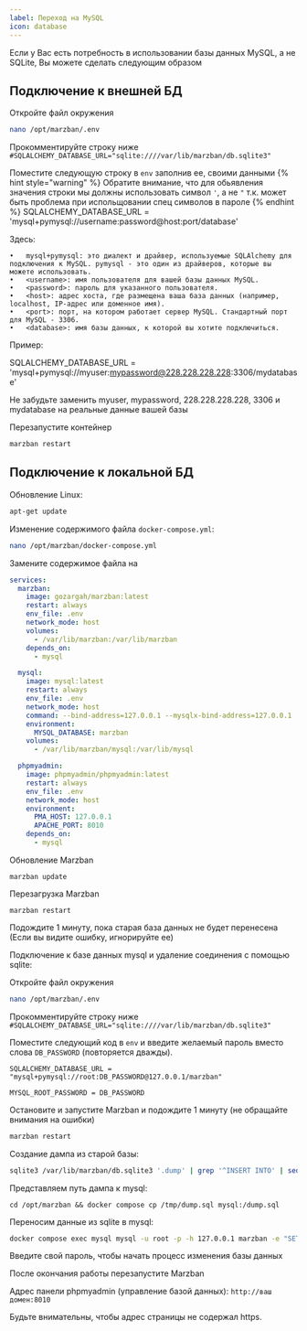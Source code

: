 ```yaml
---
label: Переход на MySQL
icon: database
---
```


Если у Вас есть потребность в использовании базы данных MySQL, а не SQLite, Вы можете сделать следующим образом

## Подключение к внешней БД
Откройте файл окружения

```bash
nano /opt/marzban/.env
```

Прокомментируйте строку ниже `#SQLALCHEMY_DATABASE_URL="sqlite:////var/lib/marzban/db.sqlite3"`

Поместите следующую строку в `env` заполнив ее, своими данными
{% hint style="warning" %}
Обратите внимание, что для обьявления значения строки мы должны использовать символ `'`, а не `"`
т.к. может быть проблема при испольщовании спец символов в пароле
{% endhint %}
SQLALCHEMY_DATABASE_URL = 'mysql+pymysql://username:password@host:port/database'

Здесь:

	•	mysql+pymysql: это диалект и драйвер, используемые SQLAlchemy для подключения к MySQL. pymysql - это один из драйверов, которые вы можете использовать.
	•	<username>: имя пользователя для вашей базы данных MySQL.
	•	<password>: пароль для указанного пользователя.
	•	<host>: адрес хоста, где размещена ваша база данных (например, localhost, IP-адрес или доменное имя).
	•	<port>: порт, на котором работает сервер MySQL. Стандартный порт для MySQL - 3306.
	•	<database>: имя базы данных, к которой вы хотите подключиться.

Пример:

SQLALCHEMY_DATABASE_URL = 'mysql+pymysql://myuser:mypassword@228.228.228.228:3306/mydatabase'

Не забудьте заменить myuser, mypassword, 228.228.228.228, 3306 и mydatabase на реальные данные вашей базы 

Перезапустите контейнер

```bash
marzban restart
```

## Подключение к локальной БД
Обновление Linux:

```bash
apt-get update
```

Изменение содержимого файла `docker-compose.yml`:

```bash
nano /opt/marzban/docker-compose.yml
```

Замените содержимое файла на

```yaml
services:
  marzban:
    image: gozargah/marzban:latest
    restart: always
    env_file: .env
    network_mode: host
    volumes:
      - /var/lib/marzban:/var/lib/marzban
    depends_on:
      - mysql

  mysql:
    image: mysql:latest
    restart: always
    env_file: .env
    network_mode: host
    command: --bind-address=127.0.0.1 --mysqlx-bind-address=127.0.0.1
    environment:
      MYSQL_DATABASE: marzban
    volumes:
      - /var/lib/marzban/mysql:/var/lib/mysql

  phpmyadmin:
    image: phpmyadmin/phpmyadmin:latest
    restart: always
    env_file: .env
    network_mode: host
    environment:
      PMA_HOST: 127.0.0.1
      APACHE_PORT: 8010
    depends_on:
      - mysql

```

Обновление Marzban

```
marzban update
```

Перезагрузка Marzban

```
marzban restart
```

Подождите 1 минуту, пока старая база данных не будет перенесена (Если вы видите ошибку, игнорируйте ее)

Подключение к базе данных mysql и удаление соединения с помощью sqlite:

Откройте файл окружения

```bash
nano /opt/marzban/.env
```

Прокомментируйте строку ниже `#SQLALCHEMY_DATABASE_URL="sqlite:////var/lib/marzban/db.sqlite3"`

Поместите следующий код в `env` и введите желаемый пароль вместо слова `DB_PASSWORD` (повторяется дважды).

`SQLALCHEMY_DATABASE_URL = "mysql+pymysql://root:DB_PASSWORD@127.0.0.1/marzban"`&#x20;

`MYSQL_ROOT_PASSWORD = DB_PASSWORD`

Остановите и запустите Marzban и подождите 1 минуту (не обращайте внимания на ошибки)

```bash
marzban restart
```

Создание дампа из старой базы:

```bash
sqlite3 /var/lib/marzban/db.sqlite3 '.dump' | grep '^INSERT INTO' | sed "s/INSERT INTO \([^ ]*\)/REPLACE INTO \`\\1\`/g" > /tmp/dump.sql
```

Представляем путь дампа к mysql:

```
cd /opt/marzban && docker compose cp /tmp/dump.sql mysql:/dump.sql
```

Переносим данные из sqlite в mysql:

```bash
docker compose exec mysql mysql -u root -p -h 127.0.0.1 marzban -e "SET FOREIGN_KEY_CHECKS = 0; SET NAMES utf8mb4; SOURCE dump.sql;"
```

Введите свой пароль, чтобы начать процесс изменения базы данных

После окончания работы перезапустите Marzban

Адрес панели phpmyadmin (управление базой данных): `http://ваш домен:8010`

Будьте внимательны, чтобы адрес страницы не содержал https.
